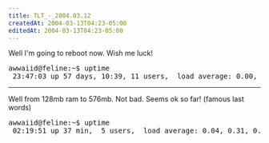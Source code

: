 ```yaml
---
title: TLT_-_2004.03.12
createdAt: 2004-03-13T04:23-05:00
editedAt: 2004-03-13T04:23-05:00
---
```


Well I'm going to reboot now. Wish me luck!

<pre>
awwaiid@feline:~$ uptime
 23:47:03 up 57 days, 10:39, 11 users,  load average: 0.00, 0.01, 0.02
</pre>

----

Well from 128mb ram to 576mb. Not bad. Seems ok so far! (famous last words)
<pre>
awwaiid@feline:~$ uptime
 02:19:51 up 37 min,  5 users,  load average: 0.04, 0.31, 0.41
</pre>


